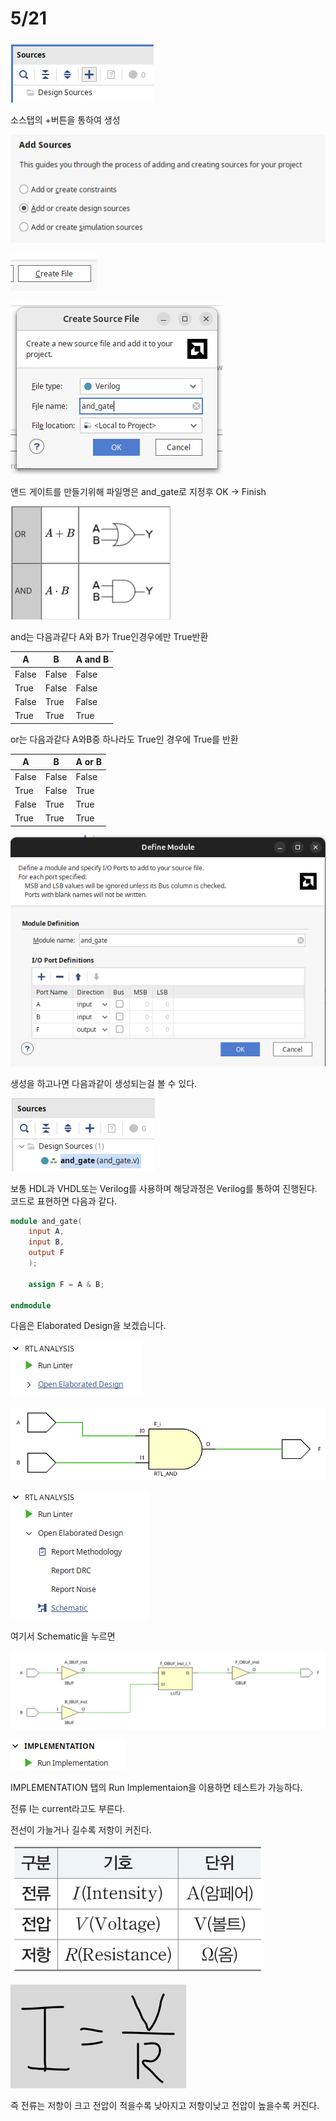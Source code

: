 # 5/21

![image.png](5%2021%201fadbd5938f080ca9335c924911c66a7/image.png)

소스탭의 +버튼을 통하여 생성

![image.png](5%2021%201fadbd5938f080ca9335c924911c66a7/image%201.png)

![image.png](5%2021%201fadbd5938f080ca9335c924911c66a7/image%202.png)

![image.png](5%2021%201fadbd5938f080ca9335c924911c66a7/image%203.png)

앤드 게이트를 만들기위해 파일명은 and_gate로 지정후 OK → Finish

![image.png](5%2021%201fadbd5938f080ca9335c924911c66a7/image%204.png)

and는 다음과같다 A와 B가 True인경우에만 True반환

| A | B | A and B |
| --- | --- | --- |
| False | False | False |
| True | False | False |
| False | True | False |
| True | True | True |

or는 다음과같다 A와B중 하나라도 True인 경우에 True를 반환

| A | B | A or B |
| --- | --- | --- |
| False | False | False |
| True | False | True |
| False | True | True |
| True | True | True |

![image.png](5%2021%201fadbd5938f080ca9335c924911c66a7/image%205.png)

생성을 하고나면 다음과같이 생성되는걸 볼 수 있다.

![image.png](5%2021%201fadbd5938f080ca9335c924911c66a7/image%206.png)

보통 HDL과 VHDL또는 Verilog를 사용하며 해당과정은 Verilog를 통하여 진행된다. 코드로 표현하면 다음과 같다.

```verilog
module and_gate(
    input A,
    input B,
    output F
    );
    
    assign F = A & B;
    
endmodule
```

다음은 Elaborated Design을 보겠습니다.

![image.png](5%2021%201fadbd5938f080ca9335c924911c66a7/image%207.png)

![image.png](5%2021%201fadbd5938f080ca9335c924911c66a7/image%208.png)

![image.png](5%2021%201fadbd5938f080ca9335c924911c66a7/image%209.png)

여기서 Schematic을 누르면 

![image.png](5%2021%201fadbd5938f080ca9335c924911c66a7/image%2010.png)

![image.png](5%2021%201fadbd5938f080ca9335c924911c66a7/image%2011.png)

IMPLEMENTATION 탭의 Run Implementaion을 이용하면 테스트가 가능하다.

전류 I는 current라고도 부른다.

전선이 가늘거나 길수록 저항이 커진다.

![image.png](5%2021%201fadbd5938f080ca9335c924911c66a7/image%2012.png)

![image.png](5%2021%201fadbd5938f080ca9335c924911c66a7/image%2013.png)

즉 전류는 저항이 크고 전압이 적을수록 낮아지고 저항이낮고 전압이 높을수록 커진다.